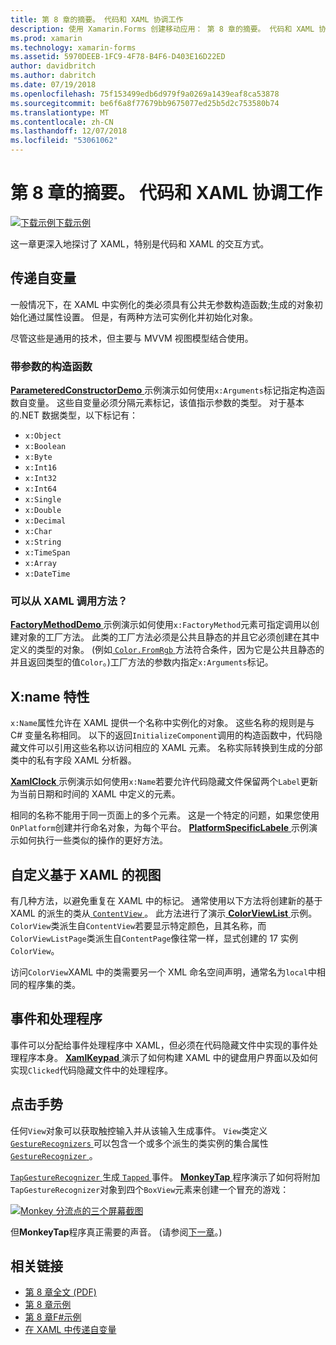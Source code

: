 ```yaml
---
title: 第 8 章的摘要。 代码和 XAML 协调工作
description: 使用 Xamarin.Forms 创建移动应用： 第 8 章的摘要。 代码和 XAML 协调工作
ms.prod: xamarin
ms.technology: xamarin-forms
ms.assetid: 5970DEEB-1FC9-4F78-B4F6-D403E16D22ED
author: davidbritch
ms.author: dabritch
ms.date: 07/19/2018
ms.openlocfilehash: 75f153499edb6d979f9a0269a1439eaf8ca53878
ms.sourcegitcommit: be6f6a8f77679bb9675077ed25b5d2c753580b74
ms.translationtype: MT
ms.contentlocale: zh-CN
ms.lasthandoff: 12/07/2018
ms.locfileid: "53061062"
---
```

# <a name="summary-of-chapter-8-code-and-xaml-in-harmony"></a>第 8 章的摘要。 代码和 XAML 协调工作

[![下载示例](~/media/shared/download.png)下载示例](https://github.com/xamarin/xamarin-forms-book-samples/tree/master/Chapter08)

这一章更深入地探讨了 XAML，特别是代码和 XAML 的交互方式。

## <a name="passing-arguments"></a>传递自变量

一般情况下，在 XAML 中实例化的类必须具有公共无参数构造函数;生成的对象初始化通过属性设置。 但是，有两种方法可实例化并初始化对象。

尽管这些是通用的技术，但主要与 MVVM 视图模型结合使用。

### <a name="constructors-with-arguments"></a>带参数的构造函数

[ **ParameteredConstructorDemo** ](https://github.com/xamarin/xamarin-forms-book-samples/tree/master/Chapter08/ParameteredConstructorDemo)示例演示如何使用`x:Arguments`标记指定构造函数自变量。 这些自变量必须分隔元素标记，该值指示参数的类型。 对于基本的.NET 数据类型，以下标记有：

- `x:Object`
- `x:Boolean`
- `x:Byte`
- `x:Int16`
- `x:Int32`
- `x:Int64`
- `x:Single`
- `x:Double`
- `x:Decimal`
- `x:Char`
- `x:String`
- `x:TimeSpan`
- `x:Array`
- `x:DateTime`

### <a name="can-i-call-methods-from-xaml"></a>可以从 XAML 调用方法？

[ **FactoryMethodDemo** ](https://github.com/xamarin/xamarin-forms-book-samples/tree/master/Chapter08/FactoryMethodDemo)示例演示如何使用`x:FactoryMethod`元素可指定调用以创建对象的工厂方法。 此类的工厂方法必须是公共且静态的并且它必须创建在其中定义的类型的对象。 (例如[ `Color.FromRgb` ](xref:Xamarin.Forms.Color.FromRgb(System.Double,System.Double,System.Double))方法符合条件，因为它是公共且静态的并且返回类型的值`Color`。)工厂方法的参数内指定`x:Arguments`标记。

## <a name="the-xname-attribute"></a>X:name 特性

`x:Name`属性允许在 XAML 提供一个名称中实例化的对象。 这些名称的规则是与 C# 变量名称相同。 以下的返回`InitializeComponent`调用的构造函数中，代码隐藏文件可以引用这些名称以访问相应的 XAML 元素。 名称实际转换到生成的分部类中的私有字段 XAML 分析器。

[ **XamlClock** ](https://github.com/xamarin/xamarin-forms-book-samples/tree/master/Chapter08/XamlClock)示例演示如何使用`x:Name`若要允许代码隐藏文件保留两个`Label`更新为当前日期和时间的 XAML 中定义的元素。

相同的名称不能用于同一页面上的多个元素。 这是一个特定的问题，如果您使用`OnPlatform`创建并行命名对象，为每个平台。 [ **PlatformSpecificLabele** ](https://github.com/xamarin/xamarin-forms-book-samples/tree/master/Chapter08/PlatformSpecificLabels)示例演示如何执行一些类似的操作的更好方法。

## <a name="custom-xaml-based-views"></a>自定义基于 XAML 的视图

有几种方法，以避免重复在 XAML 中的标记。 通常使用以下方法将创建新的基于 XAML 的派生的类从[ `ContentView` ](xref:Xamarin.Forms.ContentView)。 此方法进行了演示[ **ColorViewList** ](https://github.com/xamarin/xamarin-forms-book-samples/tree/master/Chapter08/ColorViewList)示例。 `ColorView`类派生自`ContentView`若要显示特定颜色，且其名称，而`ColorViewListPage`类派生自`ContentPage`像往常一样，显式创建的 17 实例`ColorView`。

访问`ColorView`XAML 中的类需要另一个 XML 命名空间声明，通常名为`local`中相同的程序集的类。

## <a name="events-and-handlers"></a>事件和处理程序

事件可以分配给事件处理程序中 XAML，但必须在代码隐藏文件中实现的事件处理程序本身。 [ **XamlKeypad** ](https://github.com/xamarin/xamarin-forms-book-samples/tree/master/Chapter08/XamlKeypad)演示了如何构建 XAML 中的键盘用户界面以及如何实现`Clicked`代码隐藏文件中的处理程序。

## <a name="tap-gestures"></a>点击手势

任何`View`对象可以获取触控输入并从该输入生成事件。 `View`类定义[ `GestureRecognizers` ](xref:Xamarin.Forms.View.GestureRecognizers)可以包含一个或多个派生的类实例的集合属性[ `GestureRecognizer` ](xref:Xamarin.Forms.GestureRecognizer)。

[ `TapGestureRecognizer` ](xref:Xamarin.Forms.TapGestureRecognizer)生成[ `Tapped` ](xref:Xamarin.Forms.TapGestureRecognizer.Tapped)事件。 [ **MonkeyTap** ](https://github.com/xamarin/xamarin-forms-book-samples/tree/master/Chapter08/MonkeyTap)程序演示了如何将附加`TapGestureRecognizer`对象到四个`BoxView`元素来创建一个冒充的游戏：

[![Monkey 分流点的三个屏幕截图](images/ch08fg07-small.png "模拟游戏")](images/ch08fg07-large.png#lightbox "模拟游戏")

但**MonkeyTap**程序真正需要的声音。 (请参阅[下一章](chapter09.md)。)

## <a name="related-links"></a>相关链接

- [第 8 章全文 (PDF)](https://download.xamarin.com/developer/xamarin-forms-book/XamarinFormsBook-Ch08-Apr2016.pdf)
- [第 8 章示例](https://github.com/xamarin/xamarin-forms-book-samples/tree/master/Chapter08)
- [第 8 章F#示例](https://github.com/xamarin/xamarin-forms-book-samples/tree/master/Chapter08/FS/XamlKeypad)
- [在 XAML 中传递自变量](~/xamarin-forms/xaml/passing-arguments.md)
